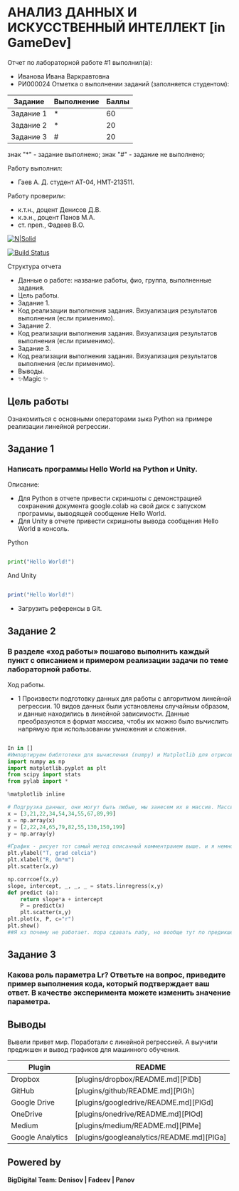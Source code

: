 # АНАЛИЗ ДАННЫХ И ИСКУССТВЕННЫЙ ИНТЕЛЛЕКТ [in GameDev]
Отчет по лабораторной работе #1 выполнил(а):
- Иванова Ивана Варкравтовна
- РИ000024
Отметка о выполнении заданий (заполняется студентом):

| Задание | Выполнение | Баллы |
| ------ | ------ | ------ |
| Задание 1 | * | 60 |
| Задание 2 | * | 20 |
| Задание 3 | # | 20 |

знак "*" - задание выполнено; знак "#" - задание не выполнено;

Работу выполнил:
- Гаев А. Д. студент АТ-04, НМТ-213511.

Работу проверили:
- к.т.н., доцент Денисов Д.В.
- к.э.н., доцент Панов М.А.
- ст. преп., Фадеев В.О.

[![N|Solid](https://cldup.com/dTxpPi9lDf.thumb.png)](https://nodesource.com/products/nsolid)

[![Build Status](https://travis-ci.org/joemccann/dillinger.svg?branch=master)](https://travis-ci.org/joemccann/dillinger)

Структура отчета

- Данные о работе: название работы, фио, группа, выполненные задания.
- Цель работы.
- Задание 1.
- Код реализации выполнения задания. Визуализация результатов выполнения (если применимо).
- Задание 2.
- Код реализации выполнения задания. Визуализация результатов выполнения (если применимо).
- Задание 3.
- Код реализации выполнения задания. Визуализация результатов выполнения (если применимо).
- Выводы.
- ✨Magic ✨

## Цель работы
Ознакомиться с основными операторами зыка Python на примере реализации линейной регрессии.

## Задание 1
### Написать программы Hello World на Python и Unity.
Описание:
 - Для Python в отчете привести скриншоты с демонстрацией сохранения
документа google.colab на свой диск с запуском программы, выводящей
сообщение Hello World.
- Для Unity в отчете привести скришноты вывода сообщения Hello
World в консоль.

 Python

```py

print("Hello World!")

```

 And Unity

```C#

print("Hello World!")

```

- Загрузить референсы в Git.


## Задание 2
### В разделе «ход работы» пошагово выполнить каждый пункт с описанием и примером реализации задачи по теме лабораторной работы.

Ход работы.

- 1 Произвести подготовку данных для работы с алгоритмом линейной
регрессии. 10 видов данных были установлены случайным образом, и
данные находились в линейной зависимости. Данные преобразуются в
формат массива, чтобы их можно было вычислить напрямую при
использовании умножения и сложения.

 
```py

In in []
#Импортируем библтотеки для вычисления (numpy) и Matplotlib для отрисовки графика
import numpy as np
import matplotlib.pyplot as plt
from scipy import stats
from pylab import *

%matplotlib inline

# Подгрузка данных, они могут быть любые, мы занесем их в массив. Массива создано два, тк у нас две оси. Можно сделать три и график будет трехмерным(поверхностью). Фактически метод scatter из пространства имен plt соединяет точки, координатами которых являются значения массива. 0y и 0x... Так далее пока массив не кончится. Можно сделать лабу по физике, но матлаб привычнее. И там тоже py синтаксис
x = [3,21,22,34,54,34,55,67,89,99]
x = np.array(x)
y = [2,22,24,65,79,82,55,130,150,199]
y = np.array(y)

#График - рисует тот самый метод описанный комментраием выше. и я немного поиграюсь с осями. Например зависимость выдуманного проводника от температуры, раз уж речь идет о физике и лабах по ней. Данные офк мы собрали на самой лабе.
plt.ylabel("T, grad celcia")
plt.xlabel("R, Om*m")
plt.scatter(x,y)

np.corrcoef(x,y)
slope, intercept, _, _, _ = stats.linregress(x,y)
def predict (a):
    return slope*a + intercept
    P = predict(x)
	plt.scatter(x,y)
plt.plot(x, P, c="r")
plt.show()
##Я хз почему не работает. пора сдавать лабу, но вообще тут по предикшену выстраивается линия выбирая средние значения и, есобвственно визуализирует линейную регрессию. 
```

## Задание 3
### Какова роль параметра Lr? Ответьте на вопрос, приведите пример выполнения кода, который подтверждает ваш ответ. В качестве эксперимента можете изменить значение параметра.



## Выводы

Вывели привет мир. Поработали с линейной регрессией. А выучили предикшен и вывод графиков для машинного обучения.

| Plugin | README |
| ------ | ------ |
| Dropbox | [plugins/dropbox/README.md][PlDb] |
| GitHub | [plugins/github/README.md][PlGh] |
| Google Drive | [plugins/googledrive/README.md][PlGd] |
| OneDrive | [plugins/onedrive/README.md][PlOd] |
| Medium | [plugins/medium/README.md][PlMe] |
| Google Analytics | [plugins/googleanalytics/README.md][PlGa] |

## Powered by

**BigDigital Team: Denisov | Fadeev | Panov**

